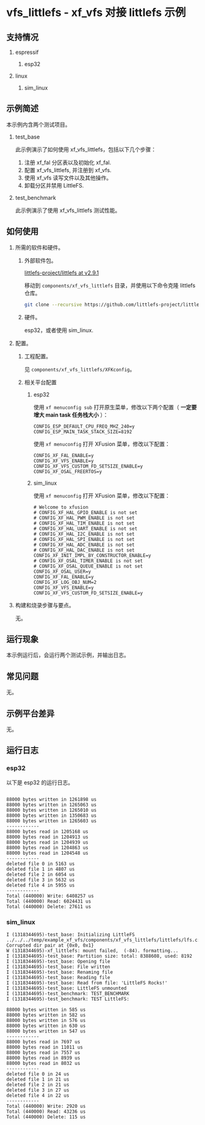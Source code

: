 # vfs_littlefs - xf_vfs 对接 littlefs 示例

## 支持情况

1.  espressif

    1.  esp32

1.  linux

    1.  sim_linux

## 示例简述

本示例内含两个测试项目。

1.  test_base

    此示例演示了如何使用 xf_vfs_littlefs，包括以下几个步骤：

    1.  注册 xf_fal 分区表以及初始化 xf_fal.
    1.  配置 xf_vfs_littlefs, 并注册到 xf_vfs.
    1.  使用 xf_vfs 读写文件以及其他操作。
    1.  卸载分区并禁用 LittleFS.

1.  test_benchmark

    此示例演示了使用 xf_vfs_littlefs 测试性能。

## 如何使用

1.  所需的软件和硬件。

    1.  外部软件包。

        [littlefs-project/littlefs at v2.9.1](https://github.com/littlefs-project/littlefs/tree/v2.9.1)

        移动到 `components/xf_vfs_littlefs` 目录，并使用以下命令克隆 littlefs 仓库。

        ```bash
        git clone --recursive https://github.com/littlefs-project/littlefs.git -b v2.9.1
        ```

    1.  硬件。

        esp32，或者使用 sim_linux.

1.  配置。

    1.  工程配置。

        见 `components/xf_vfs_littlefs/XFKconfig`。

    1.  相关平台配置

        1.  esp32

            使用 `xf menuconfig sub` 打开原生菜单，修改以下两个配置（ **一定要增大 main task 任务栈大小** ）：

            ```
            CONFIG_ESP_DEFAULT_CPU_FREQ_MHZ_240=y
            CONFIG_ESP_MAIN_TASK_STACK_SIZE=8192
            ```

            使用 `xf menuconfig` 打开 XFusion 菜单，修改以下配置：

            ```
            CONFIG_XF_FAL_ENABLE=y
            CONFIG_XF_VFS_ENABLE=y
            CONFIG_XF_VFS_CUSTOM_FD_SETSIZE_ENABLE=y
            CONFIG_XF_OSAL_FREERTOS=y
            ```

        1.  sim_linux

            使用 `xf menuconfig` 打开 XFusion 菜单，修改以下配置：

            ```
            # Welcome to xfusion
            # CONFIG_XF_HAL_GPIO_ENABLE is not set
            # CONFIG_XF_HAL_PWM_ENABLE is not set
            # CONFIG_XF_HAL_TIM_ENABLE is not set
            # CONFIG_XF_HAL_UART_ENABLE is not set
            # CONFIG_XF_HAL_I2C_ENABLE is not set
            # CONFIG_XF_HAL_SPI_ENABLE is not set
            # CONFIG_XF_HAL_ADC_ENABLE is not set
            # CONFIG_XF_HAL_DAC_ENABLE is not set
            CONFIG_XF_INIT_IMPL_BY_CONSTRUCTOR_ENABLE=y
            # CONFIG_XF_OSAL_TIMER_ENABLE is not set
            # CONFIG_XF_OSAL_QUEUE_ENABLE is not set
            CONFIG_XF_OSAL_USER=y
            CONFIG_XF_FAL_ENABLE=y
            CONFIG_XF_LOG_OBJ_NUM=2
            CONFIG_XF_VFS_ENABLE=y
            CONFIG_XF_VFS_CUSTOM_FD_SETSIZE_ENABLE=y
            ```

1.  构建和烧录步骤与要点。

    无。

## 运行现象

本示例运行后，会运行两个测试示例，并输出日志。

## 常见问题

无。

## 示例平台差异

无。

## 运行日志

### esp32

以下是 esp32 的运行日志。

```

88000 bytes written in 1261898 us
88000 bytes written in 1265063 us
88000 bytes written in 1265010 us
88000 bytes written in 1350683 us
88000 bytes written in 1265603 us
------------
88000 bytes read in 1205168 us
88000 bytes read in 1204913 us
88000 bytes read in 1204939 us
88000 bytes read in 1204863 us
88000 bytes read in 1204548 us
------------
deleted file 0 in 5163 us
deleted file 1 in 4807 us
deleted file 2 in 6054 us
deleted file 3 in 5632 us
deleted file 4 in 5955 us
------------
Total (440000) Write: 6408257 us
Total (440000) Read: 6024431 us
Total (440000) Delete: 27611 us
```

### sim_linux

```
I (1318344695)-test_base: Initializing LittleFS
../../../temp/example_xf_vfs/components/xf_vfs_littlefs/littlefs/lfs.c:1369:error: Corrupted dir pair at {0x0, 0x1}
W (1318344695)-xf_littlefs: mount failed,  (-84). formatting...
I (1318344695)-test_base: Partition size: total: 8388608, used: 8192
I (1318344695)-test_base: Opening file
I (1318344695)-test_base: File written
I (1318344695)-test_base: Renaming file
I (1318344695)-test_base: Reading file
I (1318344695)-test_base: Read from file: 'LittleFS Rocks!'
I (1318344695)-test_base: LittleFS unmounted
I (1318344695)-test_benchmark: TEST_BENCHMARK
I (1318344695)-test_benchmark: TEST LittleFS:

88000 bytes written in 585 us
88000 bytes written in 582 us
88000 bytes written in 576 us
88000 bytes written in 630 us
88000 bytes written in 547 us
------------
88000 bytes read in 7697 us
88000 bytes read in 11011 us
88000 bytes read in 7557 us
88000 bytes read in 8939 us
88000 bytes read in 8032 us
------------
deleted file 0 in 24 us
deleted file 1 in 21 us
deleted file 2 in 21 us
deleted file 3 in 27 us
deleted file 4 in 22 us
------------
Total (440000) Write: 2920 us
Total (440000) Read: 43236 us
Total (440000) Delete: 115 us
```
